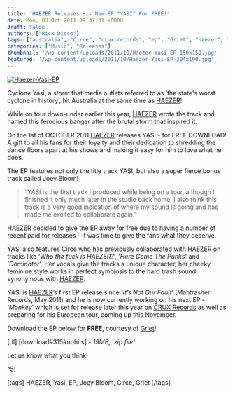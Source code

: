 ```yaml
---
title: 'HAEZER Releases His New EP "YASI" For FREE!'
date: Mon, 03 Oct 2011 09:37:31 +0000
draft: false
authors: ["Rick Disco"]
tags: ["australia", "Circe", "crux records", "ep", "Griet", "haezer", "its not our fault", "joey bloom", "monkey", "yasi"]
categories: ["Music", "Releases"]
thumbnail: '/wp-content/uploads/2011/10/Haezer-Yasi-EP-150x150.jpg'
featured: '/wp-content/uploads/2011/10/Haezer-Yasi-EP-304x190.jpg'
---
```


[![](/wp-content/uploads/2011/10/Haezer-Yasi-EP.jpg "Haezer-Yasi-EP")](/wp-content/uploads/2011/10/Haezer-Yasi-EP.jpg)

Cyclone Yasi, a storm that media outlets referred to as ‘the state's worst cyclone in history’, hit Australia at the same time as [HAEZER](/artists/haezer/ "HAEZER")!

While on tour down-under earlier this year, [HAEZER](/artists/haezer/ "HAEZER") wrote the track and named this ferocious banger after the brutal storm that inspired it.

On the 1st of OCTOBER 2011 [HAEZER](/artists/haezer/ "HAEZER") releases YASI - for FREE DOWNLOAD! A gift to all his fans for their loyalty and their dedication to shredding the dance floors apart at his shows and making it easy for him to love what he does.

The EP features not only the title track YASI, but also a super fierce bonus track called Joey Bloom!

> “YASI is the first track I produced while being on a tour, although I finished it only much later in the studio back home. I also think this track is a very good indication of where my sound is going and has made me excited to collaborate again."

[HAEZER](/artists/haezer/ "HAEZER") decided to give the EP away for free due to having a number of recent paid for releases - it was time to give the fans what they deserve.

YASI also features Circe who has previously collaborated with [HAEZER](/artists/haezer/ "HAEZER") on tracks like ‘_Who the fuck is HAEZER?_’, '_Here Come The Punks_' and '_Dominator_'. Her vocals give the tracks a unique character, her cheeky feminine style works in perfect symbiosis to the hard trash sound synonymous with [HAEZER](/artists/haezer/ "HAEZER").

YASI is [HAEZER](/artists/haezer/ "HAEZER")’s first EP release since ‘_It’s Not Our Fault_’ (Mahtrasher Records, May 2011) and he is now currently working on his next EP - ‘_Monkey_’ which is set for release later this year on [CRUX Records](http://www.cruxrecords.com/ "CRUX Records") as well as preparing for his European tour, coming up this November.

Download the EP below for **FREE**, courtesy of [Griet](http://www.griet.co.za "Griet")!

\[dl\] \[download#315#nohits\] - _19MB, .zip file!_

Let us know what you think!

^5!

\[tags\] HAEZER, Yasi, EP, Joey Bloom, Circe, Griet \[/tags\]